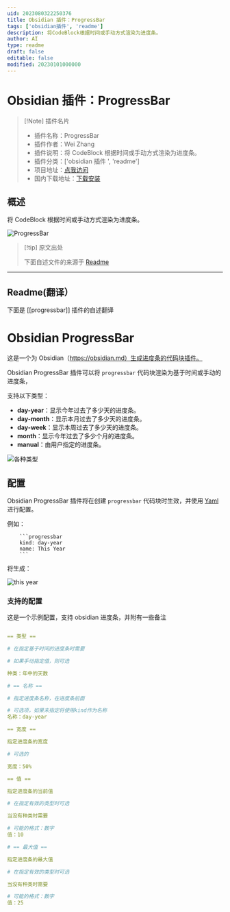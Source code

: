 ```yaml
---
uid: 2023080322250376
title: Obsidian 插件：ProgressBar
tags: ['obsidian插件', 'readme']
description: 将CodeBlock根据时间或手动方式渲染为进度条。
author: AI
type: readme
draft: false
editable: false
modified: 20230101000000
---
```


# Obsidian 插件：ProgressBar

> [!Note] 插件名片
> - 插件名称：ProgressBar
> - 插件作者：Wei Zhang
> - 插件说明：将 CodeBlock 根据时间或手动方式渲染为进度条。
> - 插件分类：['obsidian 插件 ', 'readme']
> - 项目地址：[点我访问](https://github.com/zwpaper/obsidian-progressbar)
> - 国内下载地址：[下载安装](https://pkmer.cn/products/plugin/pluginMarket/?progressbar)

## 概述

将 CodeBlock 根据时间或手动方式渲染为进度条。

![ProgressBar](https://cdn.pkmer.cn/covers/progressbar.jpeg!pkmer)

> [!tip] 原文出处
>
>下面自述文件的来源于 [Readme](https://ghproxy.net/https://raw.githubusercontent.com/zwpaper/obsidian-progressbar/main/README.md)
>

---

## Readme(翻译）

下面是 [[progressbar]] 插件的自述翻译

# Obsidian ProgressBar

这是一个为 Obsidian（<https://obsidian.md）生成进度条的代码块插件。>

Obsidian ProgressBar 插件可以将 `progressbar` 代码块渲染为基于时间或手动的进度条，

支持以下类型：

- **day-year**：显示今年过去了多少天的进度条。
- **day-month**：显示本月过去了多少天的进度条。
- **day-week**：显示本周过去了多少天的进度条。
- **month**：显示今年过去了多少个月的进度条。
- **manual**：由用户指定的进度条。

![各种类型](./images/all-kinds.jpg)

## 配置

Obsidian ProgressBar 插件将在创建 `progressbar` 代码块时生效，并使用 [Yaml](https://yaml.org/) 进行配置。

例如：

```
    ```progressbar
    kind: day-year
    name: This Year
    ```
```

将生成：

![this year](./images/this-year.jpg)

### 支持的配置

这是一个示例配置，支持 obsidian 进度条，并附有一些备注

``` yaml

== 类型 ==

# 在指定基于时间的进度条时需要

# 如果手动指定值，则可选

种类：年中的天数

# == 名称 ==

# 指定进度条名称，在进度条前面

# 可选项，如果未指定将使用kind作为名称
名称：day-year

== 宽度 ==

指定进度条的宽度

# 可选的

宽度：50%

== 值 ==

指定进度条的当前值

# 在指定有效的类型时可选

当没有种类时需要

# 可能的格式：数字
值：10

# == 最大值 ==

指定进度条的最大值

# 在指定有效的类型时可选

当没有种类时需要

# 可能的格式：数字
值：25



